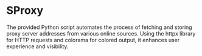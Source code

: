 # SProxy
The provided Python script automates the process of fetching and storing proxy server addresses from various online sources. Using the httpx library for HTTP requests and colorama for colored output, it enhances user experience and visibility.
